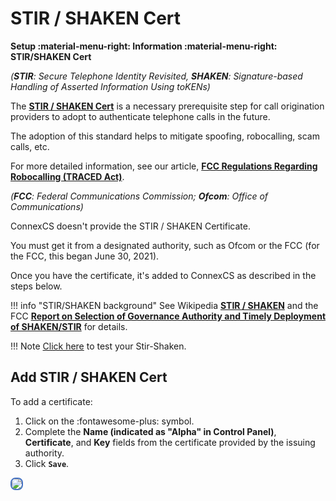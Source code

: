 # STIR / SHAKEN Cert

**Setup :material-menu-right: Information :material-menu-right: STIR/SHAKEN Cert**

*(***STIR***: Secure Telephone Identity Revisited, ***SHAKEN***: Signature-based Handling of Asserted Information Using toKENs)*

The [**STIR / SHAKEN Cert**](https://docs.connexcs.com/setup/information/stir-shaken/#add-stir-shaken-cert) is a necessary prerequisite step for call origination providers to adopt to authenticate telephone calls in the future.

The adoption of this standard helps to mitigate spoofing, robocalling, scam calls, etc.

For more detailed information, see our article, [**FCC Regulations Regarding Robocalling (TRACED Act)**](/guides/stir-shaken-fcc).

*(***FCC***: Federal Communications Commission; ***Ofcom***: Office of Communications)*

ConnexCS doesn't provide the STIR / SHAKEN Certificate.

You must get it from a designated authority, such as Ofcom or the FCC (for the FCC, this began June 30, 2021).

Once you have the certificate, it's added to ConnexCS as described in the steps below.

!!! info "STIR/SHAKEN background"
    See Wikipedia [**STIR / SHAKEN**](https://en.wikipedia.org/wiki/STIR/SHAKEN) and the FCC [**Report on Selection of Governance Authority and Timely Deployment of SHAKEN/STIR**](https://docs.fcc.gov/public/attachments/DOC-350542A1.pdf) for details.

!!! Note
    [Click here](https://test-shaken.sansay.cloud) to test your Stir-Shaken.

## Add STIR / SHAKEN Cert

To add a certificate:

1. Click on the :fontawesome-plus: symbol.
2. Complete the **Name (indicated as "Alpha" in Control Panel)**, **Certificate**, and **Key** fields from the certificate provided by the issuing authority.
3. Click **`Save`**.

<img src= "/setup/img/stirshaken12.png" style="border: 2px solid #4472C4; border-radius: 8px;">
